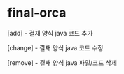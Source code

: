 # final-orca

[add] - 결재 양식 java 코드 추가 

[change]  - 결재 양식 java 코드 수정

[remove]    - 결재 양식 java 파일/코드 삭제
